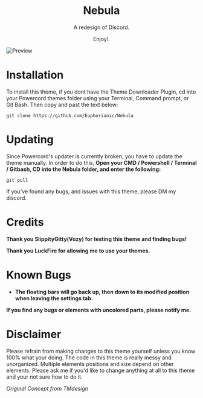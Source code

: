 <h1 align="center">Nebula</h1>
<p align="center">A redesign of Discord.</p>
<p align="center">Enjoy!.</p>

![Preview](https://i.imgur.com/oquNERB.png)

# Installation
To install this theme, if you dont have the Theme Downloader Plugin, cd into your Powercord themes folder using your Terminal, Command prompt, or Git Bash. Then copy and past the text below:

```
git clone https://github.com/Euphorianic/Nebula
```
# Updating

Since Powercord's updater is currently broken, you have to update the theme manually. In order to do this, **Open your CMD / Powershell / Terminal / Gitbash, CD into the Nebula folder, and enter the following:**
```
git pull
```
If you've found any bugs, and issues with this theme, please DM my discord.

# Credits

**Thank you **SlippityGitty(Vozy)** for testing this theme and finding bugs!**

**Thank you LuckFire for allowing me to use your themes.**

# Known Bugs

- **The floating bars will go back up, then down to its modified position when leaving the settings tab.**

**If you find any bugs or elements with uncolored parts, please notify me.**

# Disclaimer

Please refrain from making changes to this theme yourself unless you know 100% what your doing. The code in this theme is really messy and unorganized. Multiple elements positions and size depend on other elements. Please ask me if you'd like to change anything at all to this theme and your not sure how to do it.

*Original Concept from TMdesign*
